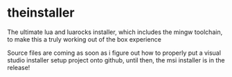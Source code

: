 # theinstaller
The ultimate lua and luarocks installer, which includes the mingw toolchain, to make this a truly working out of the box experience


Source files are coming as soon as i figure out how to properly put a visual studio installer setup project onto github, until then, the msi installer is in the release!
